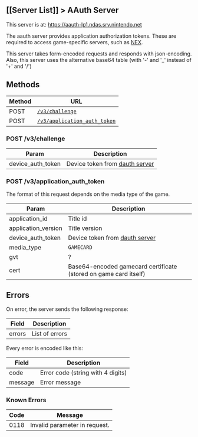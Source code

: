 [[Server List]] > AAuth Server
---

This server is at: https://aauth-lp1.ndas.srv.nintendo.net

The aauth server provides application authorization tokens. These are required to access game-specific servers, such as [NEX](NEX-Overview-(Game-Servers)).

This server takes form-encoded requests and responds with json-encoding. Also, this server uses the alternative base64 table (with '-' and '_' instead of '+' and '/')

## Methods
| Method | URL |
| --- | --- |
| POST | <code><a href="#post-v3challenge">/v3/challenge</a></code> |
| POST | <code><a href="#post-v3application_auth_token">/v3/application_auth_token</a></code> |

### POST /v3/challenge
| Param | Description |
| --- | --- |
| device_auth_token | Device token from [dauth server](DAuth-Server) |

### POST /v3/application_auth_token
The format of this request depends on the media type of the game.

| Param | Description |
| --- | --- |
| application_id | Title id |
| application_version | Title version |
| device_auth_token | Device token from [dauth server](DAuth-Server) |
| media_type | `GAMECARD` |
| gvt | ? |
| cert | Base64-encoded gamecard certificate (stored on game card itself) |

## Errors
On error, the server sends the following response:

| Field | Description |
| --- | --- |
| errors | List of errors |

Every error is encoded like this:

| Field | Description |
| --- | --- |
| code | Error code (string with 4 digits) |
| message | Error message |

### Known Errors
| Code | Message |
| --- | --- |
| 0118 | Invalid parameter in request. |